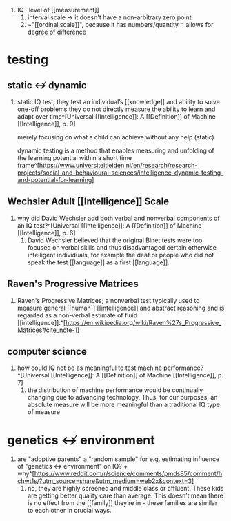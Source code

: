 1. IQ · level of [[measurement]]
	1. interval scale → it doesn't have a non-arbitrary zero point
	2. ¬"[[ordinal scale]]", because it has numbers/quantity ∴ allows for degree of difference
# testing
## static ↮ dynamic
1. static IQ test; they test an individual’s [[knowledge]] and ability to solve one-off problems they do not directly measure the ability to learn and adapt over time^[Universal [[Intelligence]]: A [[Definition]] of Machine [[Intelligence]], p. 9]

	merely focusing on what a child can achieve without any help (static)
	
	dynamic testing is a method that enables measuring and unfolding of the learning potential within a short time frame^[https://www.universiteitleiden.nl/en/research/research-projects/social-and-behavioural-sciences/intelligence-dynamic-testing-and-potential-for-learning]

## Wechsler Adult [[Intelligence]] Scale
1. why did David Wechsler add both verbal and nonverbal components of an IQ test?^[Universal [[Intelligence]]: A [[Definition]] of Machine [[Intelligence]], p. 6]
	1. David Wechsler believed that the original Binet tests were too focused on verbal skills and thus disadvantaged certain otherwise intelligent individuals, for example the deaf or people who did not speak the test [[language]] as a first [[language]].

## Raven's Progressive Matrices
1. Raven's Progressive Matrices; a nonverbal test typically used to measure general [[human]] [[intelligence]] and abstract reasoning and is regarded as a non-verbal estimate of fluid [[intelligence]].^[https://en.wikipedia.org/wiki/Raven%27s_Progressive_Matrices#cite_note-1]

## computer science
1. how could IQ not be as meaningful to test machine performance?^[Universal [[Intelligence]]: A [[Definition]] of Machine [[Intelligence]], p. 7]
	1. the distribution of machine performance would be continually changing due to advancing technology. Thus, for our purposes, an absolute measure will be more meaningful than a traditional IQ type of measure

# genetics ↮ environment
1. are "adoptive parents" a "random sample" for e.g. estimating influence of "genetics ↮ environment" on IQ? + why^[https://www.reddit.com/r/science/comments/pmds85/comment/hchwt1s/?utm_source=share&utm_medium=web2x&context=3]
	1. no, they are highly screened and middle class or affluent. These kids are getting better quality care than average. This doesn’t mean there is no effect from the [[family]] they’re in - these families are similar to each other in crucial ways.